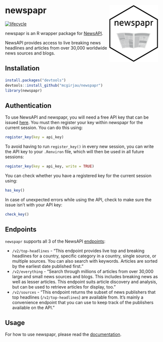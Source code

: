 
<!-- README.md is generated from README.Rmd. -->

# newspapr <img src="man/figures/logo.png" width="160px" align="right"/>

[![lifecycle](https://img.shields.io/badge/lifecycle-experimental-orange.svg)](https://www.tidyverse.org/lifecycle/#experimental)

newspapr is an R wrapper package for [NewsAPI](https://newsapi.org/).

NewsAPI provides access to live breaking news headlines and articles
from over 30,000 worldwide news sources and blogs.

## Installation

``` r
install.packages("devtools")
devtools::install_github("mcgirjau/newspapr")
library(newspapr)
```

## Authentication

To use NewsAPI and newspapr, you will need a free API key that can be
issued [here](https://newsapi.org/account). You must then register your
key within newspapr for the current session. You can do this using:

``` r
register_key(key = api_key)
```

To avoid having to run `register_key()` in every new session, you can
write the API key to your `.Renviron` file, which will then be used in
all future sessions:

``` r
register_key(key = api_key, write = TRUE)
```

You can check whether you have a registered key for the current session
using:

``` r
has_key()
```

In case of unexpected errors while using the API, check to make sure the
issue isn’t with your API key:

``` r
check_key()
```

## Endpoints

`newspapr` supports all 3 of the NewsAPI
[endpoints](https://newsapi.org/docs/endpoints):

  - `/v2/top-headlines` - “This endpoint provides live top and breaking
    headlines for a country, specific category in a country, single
    source, or multiple sources. You can also search with keywords.
    Articles are sorted by the earliest date published first.”
  - `/v2/everything` - “Search through millions of articles from over
    30,000 large and small news sources and blogs. This includes
    breaking news as well as lesser articles. This endpoint suits
    article discovery and analysis, but can be used to retrieve articles
    for display, too.”
  - `/v2/sources` - “This endpoint returns the subset of news publishers
    that top headlines (`/v2/top-headlines`) are available from. It’s
    mainly a convenience endpoint that you can use to keep track of the
    publishers available on the API.”

## Usage

For how to use newspapr, please read the
[documentation](https://github.com/mcgirjau/newspapr/blob/master/newspapr-manual.pdf).
